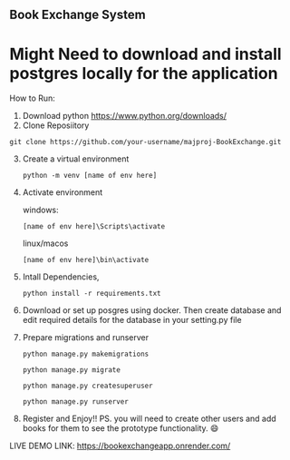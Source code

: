 ## Book Exchange System


# Might Need to download and install postgres locally for the application

How to Run: 
1. Download python https://www.python.org/downloads/ 
2. Clone Reposiitory 
 ```
 git clone https://github.com/your-username/majproj-BookExchange.git
 ```
3. Create a virtual environment
    ```
    python -m venv [name of env here]

    ```
5. Activate environment
    
    windows:

    ```
    [name of env here]\Scripts\activate

    ```
    linux/macos
    ```
    [name of env here]\bin\activate

    ```


7. Intall Dependencies, 
    ```
    python install -r requirements.txt
    ```

8. Download or set up posgres using docker. Then create database and edit required details for the database in your setting.py file

9. Prepare migrations and runserver
    ```
    python manage.py makemigrations

    python manage.py migrate

    python manage.py createsuperuser

    python manage.py runserver
    ```

10. Register and Enjoy!! PS. you will need to create other users and add books for them to see the prototype functionality. :smile:

LIVE DEMO LINK: https://bookexchangeapp.onrender.com/


